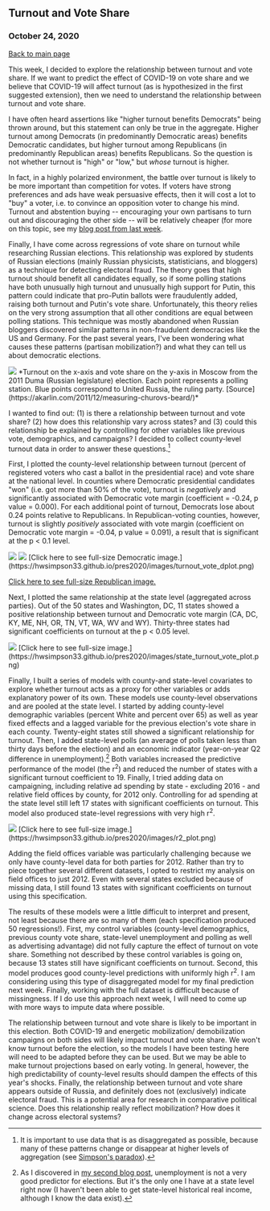 ## Turnout and Vote Share
### October 24, 2020

[Back to main page](https://hwsimpson33.github.io/pres2020/)

This week, I decided to explore the relationship between turnout and vote share. If we want to predict the effect of COVID-19 on vote share and we believe that COVID-19 will affect turnout (as is hypothesized in the first suggested extension), then we need to understand the relationship between turnout and vote share.

I have often heard assertions like "higher turnout benefits Democrats" being thrown around, but this statement can only be true in the aggregate. Higher turnout among Democrats (in predominantly Democratic areas) benefits Democratic candidates, but higher turnout among Republicans (in predominantly Republican areas) benefits Republicans. So the question is not whether turnout is "high" or "low," but _whose_ turnout is higher. 

In fact, in a highly polarized environment, the battle over turnout is likely to be more important than competition for votes. If voters have strong preferences and ads have weak persuasive effects, then it will cost a lot to "buy" a voter, i.e. to convince an opposition voter to change his mind. Turnout and abstention buying -- encouraging your own partisans to turn out and discouraging the other side -- will be relatively cheaper (for more on this topic, see my [blog post from last week](week6.md). 

Finally, I have  come across regressions of vote share on turnout while researching Russian elections. This relationship was explored by students of Russian elections (mainly Russian physicists, statisticians, and bloggers) as a technique for detecting electoral fraud. The theory goes that high turnout should benefit all candidates equally, so if some polling stations have both unusually high turnout and unusually high support for Putin, this pattern could indicate that pro-Putin ballots were fraudulently added, raising both turnout and Putin's vote share. Unfortunately, this theory relies on the very strong assumption that all other conditions are equal between polling stations. This technique was mostly abandoned when Russian bloggers discovered similar patterns in non-fraudulent democracies like the US and Germany. For the past several years, I've been wondering what causes these patterns (partisan mobilization?) and what they can tell us about democratic elections.

<img src = "../images/Shpilkin.png">
*Turnout on the x-axis and vote share on the y-axis in Moscow from the 2011 Duma (Russian legislature) election. Each point represents a polling station. Blue points correspond to United Russia, the ruling party. [Source](https://akarlin.com/2011/12/measuring-churovs-beard/)*

I wanted to find out: (1) is there a relationship between turnout and vote share? (2) how does this relationship vary across states? and (3) could this relationship be explained by controlling for other variables like previous vote, demographics, and campaigns? I decided to collect county-level turnout data in order to answer these questions.[^1]

First, I plotted the county-level relationship between turnout (percent of registered voters who cast a ballot in the presidential race) and vote share at the national level. In counties where Democratic presidential candidates "won" (i.e. got more than 50% of the vote), turnout is _negatively_ and significantly associated with Democratic vote margin (coefficient = -0.24, p value = 0.000). For each additional point of turnout, Democrats lose about 0.24 points relative to Republicans. In Republican-voting counties, however, turnout is slightly _positively_ associated with vote margin (coefficient on Democratic vote margin = -0.04, p value = 0.091), a result that is significant at the p < 0.1 level.

<img src = "../images/turnout_vote_dplot.png">
<img src = "../images/turnout_vote_rplot.png">
[Click here to see full-size Democratic image.](https://hwsimpson33.github.io/pres2020/images/turnout_vote_dplot.png)

[Click here to see full-size Republican image.](https://hwsimpson33.github.io/pres2020/images/turnout_vote_rplot.png)

Next, I plotted the same relationship at the state level (aggregated across parties). Out of the 50 states and Washington, DC, 11 states showed a positive relationship between turnout and Democratic vote margin (CA, DC, KY, ME, NH, OR, TN, VT, WA, WV and WY). Thirty-three states had significant coefficients on turnout at the p < 0.05 level.

<img src = "../images/state_turnout_vote_plot.png">
[Click here to see full-size image.](https://hwsimpson33.github.io/pres2020/images/state_turnout_vote_plot.png)

Finally, I built a series of models with county-and state-level covariates to explore whether turnout acts as a proxy for other variables or adds explanatory power of its own. These models use county-level observations and are pooled at the state level. I started by adding county-level demographic variables (percent White and percent over 65) as well as year fixed effects and a lagged variable for the previous election's vote share in each county. Twenty-eight states still showed a significant relationship for turnout. Then, I added state-level polls (an average of polls taken less than thirty days before the election) and an economic indicator (year-on-year Q2 difference in unemployment).[^2] Both variables increased the predictive performance of the model (the r<sup>2</sup>) and reduced the number of states with a significant turnout coefficient to 19. Finally, I tried adding data on campaigning, including relative ad spending by state - excluding 2016 - and relative field offices by county, for 2012 only. Controlling for ad spending at the state level still left 17 states with significant coefficients on turnout. This model also produced state-level regressions with very high r<sup>2</sup>. 


<img src = "../images/r2_plot.png">
[Click here to see full-size image.](https://hwsimpson33.github.io/pres2020/images/r2_plot.png)


Adding the field offices variable was particularly challenging because we only have county-level data for both parties for 2012. Rather than try to piece together several different datasets, I opted to restrict my analysis on field offices to just 2012. Even with several states excluded because of missing data, I still found 13 states with significant coefficients on turnout using this specification. 


The results of these models were a little difficult to interpret and present, not least because there are so many of them (each specification produced 50 regressions!). First, my control variables (county-level demographics, previous county vote share, state-level unemployment and polling as well as advertising advantage) did not fully capture the effect of turnout on vote share. Something not described by these control variables is going on, because 13 states still have significant coefficients on turnout. Second, this model produces good county-level predictions with uniformly high r<sup>2</sup>. I am considering using this type of disaggregated model for my final prediction next week. Finally, working with the full dataset is difficult because of missingness. If I do use this approach next week, I will need to come up with more ways to impute data where possible.

The relationship between turnout and vote share is likely to be important in this election. Both COVID-19 and energetic mobilization/ demobilization campaigns on both sides will likely impact turnout and vote share. We won't know turnout before the election, so the models I have been testing here will need to be adapted before they can be used. But we may be able to make turnout projections based on early voting. In general, however, the high predictability of county-level results should dampen the effects of this year's shocks. Finally, the relationship between turnout and vote share appears outside of Russia, and definitely  does not (exclusively) indicate electoral fraud. This is a potential area for research in comparative political science. Does this relationship really reflect mobilization? How does it change across electoral systems?

[^1]: It is important to use data that is as disaggregated as possible, because many of these patterns change or disappear at higher levels of aggregation (see [Simpson's paradox](https://en.wikipedia.org/wiki/Simpson%27s_paradox#:~:text=Simpson's%20paradox%2C%20which%20also%20goes,when%20these%20groups%20are%20combined.)).
[^2]: As I discovered in [my second blog post](week2.md), unemployment is not a very good predictor for elections. But it's the only one I have at a state level right now (I haven't been able to get state-level historical real income, although I know the data exist).